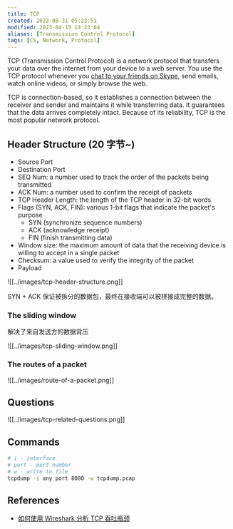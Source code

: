 ```yaml
---
title: TCP
created: 2022-08-31 05:23:51
modified: 2023-04-15 14:23:04
aliases: [Transmission Control Protocol]
tags: [CS, Network, Protocol]
---
```


TCP (Transmission Control Protocol) is a network protocol that transfers your data over the internet from your device to a web server. You use the TCP protocol whenever you [chat to your friends on Skype](https://nordvpn.com/unblock/skype/), send emails, watch online videos, or simply browse the web.

TCP is connection-based, so it establishes a connection between the receiver and sender and maintains it while transferring data. It guarantees that the data arrives completely intact. Because of its reliability, TCP is the most popular network protocol.

## Header Structure (20 字节~)

- Source Port
- Destination Port
- SEQ Num: a number used to track the order of the packets being transmitted
- ACK Num: a number used to confirm the receipt of packets
- TCP Header Length: the length of the TCP header in 32-bit words
- Flags (SYN, ACK, FIN): various 1-bit flags that indicate the packet's purpose
  - SYN (synchronize sequence numbers)
  - ACK (acknowledge receipt)
  - FIN (finish transmitting data)
- Window size: the maximum amount of data that the receiving device is willing to accept in a single packet
- Checksum: a value used to verify the integrity of the packet
- Payload

![[../images/tcp-header-structure.png]]

SYN + ACK 保证被拆分的数据包，最终在接收端可以被拼接成完整的数据。

### The sliding window

解决了来自发送方的数据背压

![[../images/tcp-sliding-window.png]]

### The routes of a packet

![[../images/route-of-a-packet.png]]

## Questions

![[../images/tcp-related-questions.png]]

## Commands

```sh
# i - interface
# port - port number
# w - write to file
tcpdump -i any port 8080 -w tcpdump.pcap
```

## References

- [如何使用 Wireshark 分析 TCP 吞吐瓶颈](https://mp.weixin.qq.com/s/KXPF-9f_VYRnEgIe22bxkQ)
